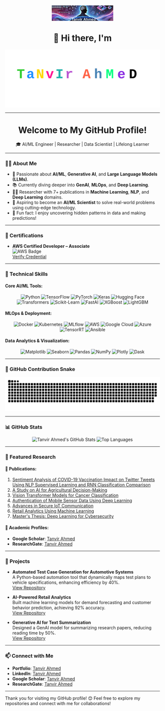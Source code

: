 <p align="center" style="height: 50px; overflow: hidden;">
  <img src="https://github.com/tanvircs/tanvircs/raw/main/banner.png" alt="Tanvir Ahmed GitHub Banner" style="height: 100%; object-fit: cover;">
</p>

<h1 align="center">👋 Hi there, I'm</h1>

<p align="center">
  <img src="https://github.com/tanvircs/tanvircs/raw/main/TanvirAhmed.svg" alt="Tanvir Ahmed Artistic Animated Name" />
</p>

---

<h1 align="center">Welcome to My GitHub Profile!</h1>

<p align="center">
  🎓 AI/ML Engineer | Researcher | Data Scientist | Lifelong Learner
</p>

---

### 👨‍💻 About Me
- 🧠 Passionate about **AI/ML**, **Generative AI**, and **Large Language Models (LLMs)**.
- 📚 Currently diving deeper into **GenAI**, **MLOps**, and **Deep Learning**.
- 🧑‍🔬 Researcher with 7+ publications in **Machine Learning**, **NLP**, and **Deep Learning** domains.
- 🎯 Aspiring to become an **AI/ML Scientist** to solve real-world problems using cutting-edge technology.
- 🌟 Fun fact: I enjoy uncovering hidden patterns in data and making predictions!

---

### 🔖 Certifications
- **AWS Certified Developer – Associate**  
  ![AWS Badge](https://images.credly.com/size/220x220/images/4bc21d8b-4afe-4fbd-9a90-a9de8bf7b240/AWS-Developer-Associate-2020.png)  
  [Verify Credential](https://www.credly.com/badges/c291cf25-b292-4b8d-b83a-45af9322026b)

---

### 🚀 Technical Skills

#### Core AI/ML Tools:
<div align="center">
  <img src="https://img.shields.io/badge/Python-3776AB?style=for-the-badge&logo=python&logoColor=white" alt="Python" />
  <img src="https://img.shields.io/badge/TensorFlow-FF6F00?style=for-the-badge&logo=tensorflow&logoColor=white" alt="TensorFlow" />
  <img src="https://img.shields.io/badge/PyTorch-EE4C2C?style=for-the-badge&logo=pytorch&logoColor=white" alt="PyTorch" />
  <img src="https://img.shields.io/badge/Keras-D00000?style=for-the-badge&logo=keras&logoColor=white" alt="Keras" />
  <img src="https://img.shields.io/badge/Hugging--Face-FFB800?style=for-the-badge&logo=huggingface&logoColor=white" alt="Hugging Face" />
  <img src="https://img.shields.io/badge/Transformers-F4A261?style=for-the-badge&logo=huggingface&logoColor=white" alt="Transformers" />
  <img src="https://img.shields.io/badge/Scikit--Learn-F7931E?style=for-the-badge&logo=scikit-learn&logoColor=white" alt="Scikit-Learn" />
  <img src="https://img.shields.io/badge/FastAI-7952B3?style=for-the-badge&logoColor=white" alt="FastAI" />
  <img src="https://img.shields.io/badge/XGBoost-0099CC?style=for-the-badge&logoColor=white" alt="XGBoost" />
  <img src="https://img.shields.io/badge/LightGBM-9ACD32?style=for-the-badge&logoColor=white" alt="LightGBM" />
</div>

#### MLOps & Deployment:
<div align="center">
  <img src="https://img.shields.io/badge/Docker-2496ED?style=for-the-badge&logo=docker&logoColor=white" alt="Docker" />
  <img src="https://img.shields.io/badge/Kubernetes-326CE5?style=for-the-badge&logo=kubernetes&logoColor=white" alt="Kubernetes" />
  <img src="https://img.shields.io/badge/MLflow-0194E2?style=for-the-badge&logo=mlflow&logoColor=white" alt="MLflow" />
  <img src="https://img.shields.io/badge/AWS-FF9900?style=for-the-badge&logo=amazon-aws&logoColor=white" alt="AWS" />
  <img src="https://img.shields.io/badge/Google%20Cloud-4285F4?style=for-the-badge&logo=google-cloud&logoColor=white" alt="Google Cloud" />
  <img src="https://img.shields.io/badge/Azure-0078D4?style=for-the-badge&logo=microsoft-azure&logoColor=white" alt="Azure" />
  <img src="https://img.shields.io/badge/TensorRT-00BFFF?style=for-the-badge&logoColor=white" alt="TensorRT" />
  <img src="https://img.shields.io/badge/Ansible-EE0000?style=for-the-badge&logo=ansible&logoColor=white" alt="Ansible" />
</div>

#### Data Analytics & Visualization:
<div align="center">
  <img src="https://img.shields.io/badge/Matplotlib-11557C?style=for-the-badge&logoColor=white" alt="Matplotlib" />
  <img src="https://img.shields.io/badge/Seaborn-3793EF?style=for-the-badge&logoColor=white" alt="Seaborn" />
  <img src="https://img.shields.io/badge/Pandas-150458?style=for-the-badge&logo=pandas&logoColor=white" alt="Pandas" />
  <img src="https://img.shields.io/badge/NumPy-013243?style=for-the-badge&logo=numpy&logoColor=white" alt="NumPy" />
  <img src="https://img.shields.io/badge/Plotly-3F4F75?style=for-the-badge&logo=plotly&logoColor=white" alt="Plotly" />
  <img src="https://img.shields.io/badge/Dask-FFAA00?style=for-the-badge&logoColor=black" alt="Dask" />
</div>

---

### 🐍 GitHub Contribution Snake

<picture>
  <source media="(prefers-color-scheme: dark)" srcset="https://raw.githubusercontent.com/tanvircs/tanvircs/output/github-snake-dark.svg" />
  <source media="(prefers-color-scheme: light)" srcset="https://raw.githubusercontent.com/tanvircs/tanvircs/output/github-snake.svg" />
  <img alt="github-snake" src="https://raw.githubusercontent.com/tanvircs/tanvircs/output/github-snake.svg" />
</picture>

---

### 📊 GitHub Stats

<p align="center">
  <img src="https://github-readme-stats.vercel.app/api?username=tanvircs&show_icons=true&theme=dracula" alt="Tanvir Ahmed's GitHub Stats" />
  <img src="https://github-readme-stats.vercel.app/api/top-langs/?username=tanvircs&layout=compact&theme=dracula" alt="Top Languages" />
</p>

---

### 📂 Featured Research

#### 📜 Publications:
1. [Sentiment Analysis of COVID-19 Vaccination Impact on Twitter Tweets Using NLP Supervised Learning and RNN Classification Comparison](https://ieeexplore.ieee.org/abstract/document/10609886)  
2. [A Study on AI for Agricultural Decision-Making](https://ieeexplore.ieee.org/abstract/document/10609927)  
3. [Vision Transformer Models for Cancer Classification](https://ieeexplore.ieee.org/abstract/document/10609953)  
4. [Authentication of Mobile Sensor Data Using Deep Learning](https://ieeexplore.ieee.org/abstract/document/10609925)  
5. [Advances in Secure IoT Communication](https://link.springer.com/chapter/10.1007/978-981-97-6106-7_15)  
6. [Retail Analytics Using Machine Learning](https://ieeexplore.ieee.org/abstract/document/10459734)  
7. [Master's Thesis: Deep Learning for Cybersecurity](https://www.proquest.com/openview/b01df5dde9b28eeefad90b6ba4b75bab/1?pq-origsite=gscholar&cbl=18750&diss=y)

#### 🔗 Academic Profiles:
- **Google Scholar**: [Tanvir Ahmed](https://scholar.google.com/citations?user=H-mZQuEAAAAJ&hl=en&oi=ao)  
- **ResearchGate**: [Tanvir Ahmed](https://www.researchgate.net/profile/Tanvir_Ahmed106)

---

### 🌟 Projects

- **Automated Test Case Generation for Automotive Systems**  
  A Python-based automation tool that dynamically maps test plans to vehicle specifications, enhancing efficiency by 40%.  
  [View Repository](#)

- **AI-Powered Retail Analytics**  
  Built machine learning models for demand forecasting and customer behavior prediction, achieving 92% accuracy.  
  [View Repository](#)

- **Generative AI for Text Summarization**  
  Designed a GenAI model for summarizing research papers, reducing reading time by 50%.  
  [View Repository](#)

---

### 📫 Connect with Me
- **Portfolio**: [Tanvir Ahmed](https://t-ahmed.com/)  
- **LinkedIn**: [Tanvir Ahmed](https://www.linkedin.com/in/badhon-007v1/)  
- **Google Scholar**: [Tanvir Ahmed](https://scholar.google.com/citations?user=H-mZQuEAAAAJ&hl=en&oi=ao)  
- **ResearchGate**: [Tanvir Ahmed](https://www.researchgate.net/profile/Tanvir_Ahmed106)  

---

Thank you for visiting my GitHub profile! 😊 Feel free to explore my repositories and connect with me for collaborations!
